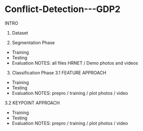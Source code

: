 # Conflict-Detection---GDP2

INTRO

1. Dataset

2. Segmentation Phase
- Training
- Testing
- Evaluation
NOTES: all files HRNET / Demo photos and videos 

3. Classification Phase
3.1 FEATURE APPROACH
- Training
- Testing
- Evaluation
NOTES: prepro / training / plot photos / video

3.2 KEYPOINT APPROACH
- Training
- Testing
- Evaluation
NOTES: prepro / training / plot photos / video
